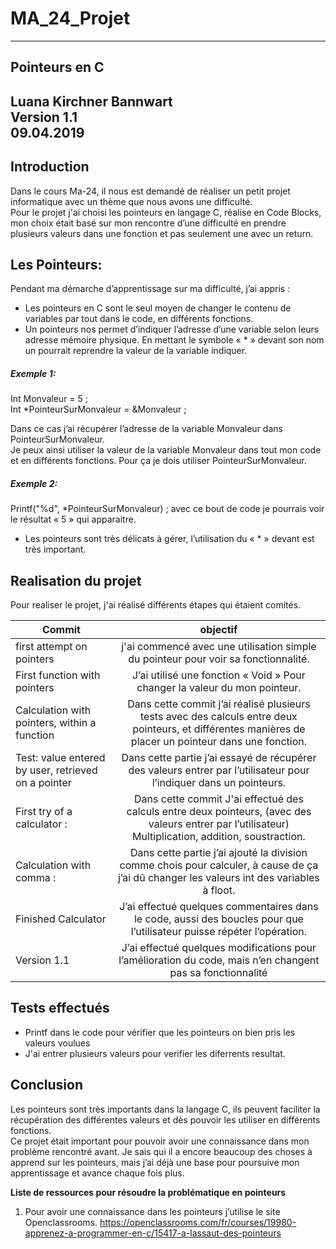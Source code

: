 # MA_24_Projet

 ---------------------------
## Pointeurs en C  
**Luana Kirchner Bannwart**  
**Version 1.1**  
**09.04.2019**  
-----------------------------    

Introduction
-------------


Dans le cours Ma-24, il nous est demandé de réaliser un petit projet informatique avec un thème que nous avons une difficulté.  
Pour le projet j'ai choisi les pointeurs en langage C, réalise en Code Blocks, mon choix était basé sur mon rencontre d’une difficulté en prendre plusieurs valeurs dans une fonction et pas seulement une avec un return.  

Les Pointeurs:
--------------

Pendant ma démarche d’apprentissage sur ma difficulté, j’ai appris :   

* Les pointeurs en C sont le seul moyen de changer le contenu de variables par tout dans le code, en différents fonctions.  
* Un pointeurs nos permet d’indiquer l’adresse d’une variable selon leurs adresse mémoire physique. En mettant le symbole « * » devant son nom un pourrait reprendre la valeur de la variable indiquer.  

##### Exemple 1:  
Int Monvaleur = 5 ;  
Int *PointeurSurMonvaleur = &Monvaleur ;  

Dans ce cas j’ai récupérer l’adresse de la variable Monvaleur dans PointeurSurMonvaleur.  
Je peux ainsi utiliser la valeur de la variable Monvaleur dans tout mon code et en différents fonctions. Pour ça je dois utiliser    PointeurSurMonvaleur.

##### Exemple 2:  
Printf("%d", *PointeurSurMonvaleur) ; avec ce bout de code je pourrais voir le résultat « 5 » qui apparaitre.  

* Les pointeurs sont très délicats à gérer, l’utilisation du « * » devant est très important.    
  

Realisation du projet 
---------------------  

Pour realiser le projet, j'ai réalisé différents étapes qui étaient comités.  

| Commit                           | objectif      | 
| -------------                    |:-------------:| 
| first attempt on pointers        | j'ai commencé avec une utilisation simple du pointeur pour voir sa fonctionnalité. |
|First function with pointers      | J’ai utilisé une fonction « Void » Pour changer la valeur du mon pointeur.|  
|Calculation with pointers, within a function | Dans cette commit j’ai réalisé plusieurs tests avec des calculs entre deux pointeurs, et différentes manières de placer un pointeur dans une fonction.     |
| Test: value entered by user, retrieved on a pointer | Dans cette partie j’ai essayé de récupérer des valeurs entrer par l’utilisateur pour l’indiquer dans un pointeurs.       | 
| First try of a calculator :  | Dans cette commit J'ai effectué des calculs entre deux pointeurs, (avec des valeurs entrer par l’utilisateur) Multiplication, addition, soustraction.       | 
| Calculation with comma :  | Dans cette partie j’ai ajouté la division comme chois pour calculer, à cause de ça j’ai dû changer les valeurs int des variables à floot.         | 
| Finished Calculator | J’ai effectué quelques commentaires dans le code, aussi des boucles pour que l’utilisateur puisse répéter l’opération.      | 
| Version 1.1 | J’ai effectué quelques modifications pour l’amélioration du code, mais n’en changent pas sa fonctionnalité          | 

Tests effectués 
---------------------   

* Printf dans le code pour vérifier que les pointeurs on bien pris les valeurs voulues  
* J'ai entrer plusieurs valeurs pour verifier les diferrents resultat.

Conclusion
-----------

Les pointeurs sont très importants dans la langage C, ils peuvent faciliter la récupération des différentes valeurs et dès pouvoir les utiliser en différents fonctions.  
Ce projet était important pour pouvoir avoir une connaissance dans mon problème rencontré avant.
Je sais qui il a encore beaucoup des choses à apprend sur les pointeurs, mais j’ai déjà une base pour poursuive mon apprentissage et avance chaque fois plus.    


**Liste de ressources pour résoudre la problématique en pointeurs**  

1. Pour avoir une connaissance dans les pointeurs j’utilise le site Openclassrooms. 
https://openclassrooms.com/fr/courses/19980-apprenez-a-programmer-en-c/15417-a-lassaut-des-pointeurs  
 
